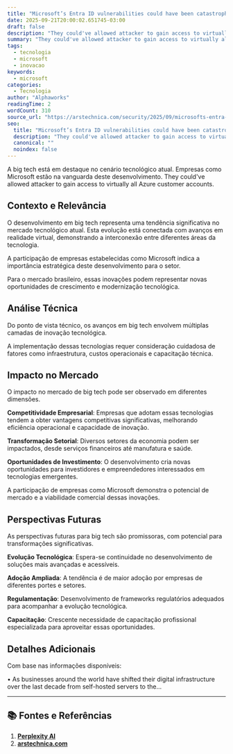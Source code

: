 ```yaml
---
title: "Microsoft’s Entra ID vulnerabilities could have been catastrophic"
date: 2025-09-21T20:00:02.651745-03:00
draft: false
description: "They could've allowed attacker to gain access to virtually all Azure customer accounts."
summary: "They could've allowed attacker to gain access to virtually all Azure customer accounts."
tags:
  - tecnologia
  - microsoft
  - inovacao
keywords:
  - microsoft
categories:
  - Tecnologia
author: "Alphaworks"
readingTime: 2
wordCount: 310
source_url: "https://arstechnica.com/security/2025/09/microsofts-entra-id-vulnerabilities-could-have-been-catastrophic/"
seo:
  title: "Microsoft’s Entra ID vulnerabilities could have been catastrophic"
  description: "They could've allowed attacker to gain access to virtually all Azure customer accounts."
  canonical: ""
  noindex: false
---
```


A big tech está em destaque no cenário tecnológico atual. Empresas como Microsoft estão na vanguarda deste desenvolvimento. They could've allowed attacker to gain access to virtually all Azure customer accounts.

## Contexto e Relevância

O desenvolvimento em big tech representa uma tendência significativa no mercado tecnológico atual. Esta evolução está conectada com avanços em realidade virtual, demonstrando a interconexão entre diferentes áreas da tecnologia.

A participação de empresas estabelecidas como Microsoft indica a importância estratégica deste desenvolvimento para o setor.

Para o mercado brasileiro, essas inovações podem representar novas oportunidades de crescimento e modernização tecnológica.
## Análise Técnica

Do ponto de vista técnico, os avanços em big tech envolvem múltiplas camadas de inovação tecnológica.



A implementação dessas tecnologias requer consideração cuidadosa de fatores como infraestrutura, custos operacionais e capacitação técnica.
## Impacto no Mercado

O impacto no mercado de big tech pode ser observado em diferentes dimensões.

**Competitividade Empresarial**: Empresas que adotam essas tecnologias tendem a obter vantagens competitivas significativas, melhorando eficiência operacional e capacidade de inovação.

**Transformação Setorial**: Diversos setores da economia podem ser impactados, desde serviços financeiros até manufatura e saúde.

**Oportunidades de Investimento**: O desenvolvimento cria novas oportunidades para investidores e empreendedores interessados em tecnologias emergentes.

A participação de empresas como Microsoft demonstra o potencial de mercado e a viabilidade comercial dessas inovações.
## Perspectivas Futuras

As perspectivas futuras para big tech são promissoras, com potencial para transformações significativas.

**Evolução Tecnológica**: Espera-se continuidade no desenvolvimento de soluções mais avançadas e acessíveis.

**Adoção Ampliada**: A tendência é de maior adoção por empresas de diferentes portes e setores.

**Regulamentação**: Desenvolvimento de frameworks regulatórios adequados para acompanhar a evolução tecnológica.

**Capacitação**: Crescente necessidade de capacitação profissional especializada para aproveitar essas oportunidades.
## Detalhes Adicionais

Com base nas informações disponíveis:

• As businesses around the world have shifted their digital infrastructure over the last decade from self-hosted servers to the...



---

## 📚 Fontes e Referências

1. **[Perplexity AI](https://www.perplexity.ai/)**
2. **[arstechnica.com](https://arstechnica.com/security/2025/09/microsofts-entra-id-vulnerabilities-could-have-been-catastrophic/)**
